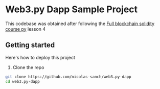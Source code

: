 # Web3.py Dapp Sample Project

This codebase was obtained after following the [Full blockchain solidity course py](https://github.com/smartcontractkit/full-blockchain-solidity-course-py#lesson-4-web3py-simple-storage) lesson 4

## Getting started

Here's how to deploy this project

1. Clone the repo

```sh
git clone https://github.com/nicolas-sanch/web3.py-dapp
cd web3.py-dapp
```